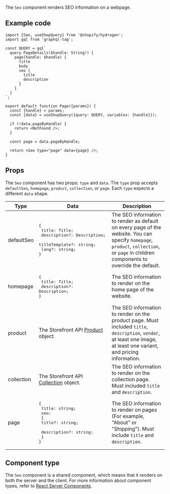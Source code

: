 <!-- This file is generated from source code in the Shopify/hydrogen repo. Edit the files in /packages/hydrogen/src/components/Seo and run 'yarn generate-docs' at the root of this repo. For more information, refer to https://github.com/Shopify/shopify-dev/blob/main/content/internal/operations/hydrogen-reference-docs.md. -->

The `Seo` component renders SEO information on a webpage.

## Example code

```tsx
import {Seo, useShopQuery} from '@shopify/hydrogen';
import gql from 'graphql-tag';

const QUERY = gql`
  query PageDetails($handle: String!) {
    page(handle: $handle) {
      title
      body
      seo {
        title
        description
      }
    }
  }
`;

export default function Page({params}) {
  const {handle} = params;
  const {data} = useShopQuery({query: QUERY, variables: {handle}});

  if (!data.pageByHandle) {
    return <NotFound />;
  }

  const page = data.pageByHandle;

  return <Seo type="page" data={page} />;
}
```

## Props

The `Seo` component has two props: `type` and `data`. The `type` prop accepts `defaultSeo`, `homepage`, `product`, `collection`, or `page`. Each `type` expects a different `data` shape.

| Type     | Data                                                                                      | Description                                                                                                                                                  |
| ---------- | ------------------------------------------------------------------------------------------- | ------------------------------------------------------------------------------------------------------------------------------------------------------------ |
| defaultSeo | <pre>{ <br> title: Title; <br> description?: Description;<br> titleTemplate?: string;<br> lang?: string;<br>}</pre>  | The SEO information to render as default on every page of the website. You can specify `homepage`, `product`, `collection`, or `page` in children components to override the default. |
| homepage   | <pre>{ <br> title: Title; <br> description?: Description;<br>}</pre>                                     | The SEO information to render on the home page of the website.                                                                                                 |
| product    | The Storefront API [Product](/api/storefront/latest/objects/product) object.      | The SEO information to render on the product page. Must included `title`, `description`, `vendor`, at least one image, at least one variant, and pricing information.               |
| collection | The Storefront API [Collection](/api/storefront/latest/objects/Collection) object. | The SEO information to render on the collection page. Must included `title` and `description`.                                                                                    |
| page       | <pre>{ <br> title: string; <br> seo: <br>  { <br>    title?: string;  <br>    description?: string;<br>  }<br>}</pre>                  | The SEO information to render on pages (For example, "About" or "Shipping"). Must include `title` and `description`.                                                                        |

## Component type

The `Seo` component is a shared component, which means that it renders on both the server and the client. For more information about component types, refer to [React Server Components](/custom-storefronts/hydrogen/framework/react-server-components).
